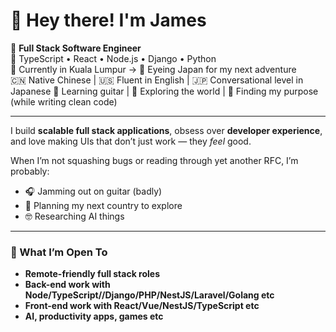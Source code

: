 # 👋 Hey there! I'm James

🎯 **Full Stack Software Engineer**  
🧠 TypeScript • React • Node.js • Django • Python  
📍 Currently in Kuala Lumpur → 🚀 Eyeing Japan for my next adventure  
🇨🇳 Native Chinese | 🇺🇸 Fluent in English | 🇯🇵 Conversational level in Japanese
🎸 Learning guitar | 🎒 Exploring the world | 🧭 Finding my purpose (while writing clean code)

---

I build **scalable full stack applications**, obsess over **developer experience**, and love making UIs that don’t just work — they *feel* good.

When I’m not squashing bugs or reading through yet another RFC, I’m probably:
- 🎧 Jamming out on guitar (badly)
- 🛫 Planning my next country to explore
- 🤓 Researching AI things

---

### 💼 What I’m Open To
- **Remote-friendly full stack roles**
- **Back-end work with Node/TypeScript//Django/PHP/NestJS/Laravel/Golang etc**
- **Front-end work with React/Vue/NestJS/TypeScript etc**
- **AI, productivity apps, games etc**
